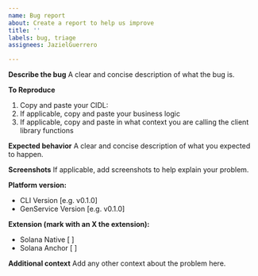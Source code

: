 ```yaml
---
name: Bug report
about: Create a report to help us improve
title: ''
labels: bug, triage
assignees: JazielGuerrero

---
```


**Describe the bug**
A clear and concise description of what the bug is.

**To Reproduce**
1. Copy and paste your CIDL:
2. If applicable, copy and paste your business logic
3. If applicable, copy and paste in what context you are calling the client library functions

**Expected behavior**
A clear and concise description of what you expected to happen.

**Screenshots**
If applicable, add screenshots to help explain your problem.

**Platform version:**
 - CLI Version [e.g. v0.1.0]
 - GenService Version [e.g. v0.1.0]

**Extension (mark with an X the extension):**
 - Solana Native [ ]
 - Solana Anchor [ ]
   
**Additional context**
Add any other context about the problem here.
